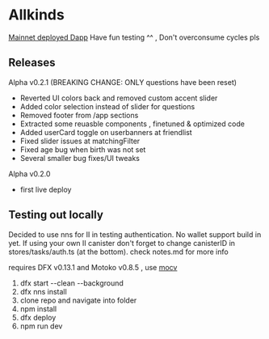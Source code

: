 # Allkinds
[Mainnet deployed Dapp](https://tp4bo-yaaaa-aaaap-aa5la-cai.icp0.io/)
Have fun testing ^^ , Don't overconsume cycles pls

## Releases

Alpha v0.2.1 (BREAKING CHANGE: ONLY questions have been reset)
- Reverted UI colors back and removed custom accent slider
- Added color selection instead of slider for questions
- Removed footer from /app sections
- Extracted some reuasble components , finetuned & optimized code
- Added userCard toggle on userbanners at friendlist
- Fixed slider issues at matchingFilter
- Fixed age bug when birth was not set
- Several smaller bug fixes/UI tweaks

Alpha v0.2.0
- first live deploy



## Testing out locally

Decided to use nns for II in testing authentication. No wallet support build in yet.
If using your own II canister don't forget to change canisterID in stores/tasks/auth.ts (at the bottom).
check notes.md for more info

requires DFX v0.13.1 and Motoko v0.8.5 , use [mocv](https://forum.dfinity.org/t/moc-version-management/19011)

1. dfx start --clean --background
2. dfx nns install
3. clone repo and navigate into folder
4. npm install
5. dfx deploy
6. npm run dev
